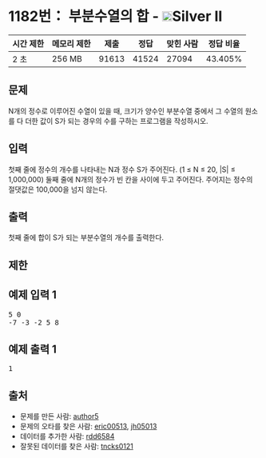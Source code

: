 # 1182번： 부분수열의 합 - <img src="https://static.solved.ac/tier_small/9.svg" style="height:20px" />Silver II

| 시간 제한 | 메모리 제한 | 제출 | 정답 | 맞힌 사람 | 정답 비율 |
| --- | --- | --- | --- | --- | --- |
| 2 초 | 256 MB | 91613 | 41524 | 27094 | 43.405% |

## 문제

N개의 정수로 이루어진 수열이 있을 때, 크기가 양수인 부분수열 중에서 그 수열의 원소를 다 더한 값이 S가 되는 경우의 수를 구하는 프로그램을 작성하시오.

## 입력

첫째 줄에 정수의 개수를 나타내는 N과 정수 S가 주어진다. (1 ≤ N ≤ 20, |S| ≤ 1,000,000) 둘째 줄에 N개의 정수가 빈 칸을 사이에 두고 주어진다. 주어지는 정수의 절댓값은 100,000을 넘지 않는다.

## 출력

첫째 줄에 합이 S가 되는 부분수열의 개수를 출력한다.

## 제한

## 예제 입력 1

<pre>5 0
-7 -3 -2 5 8
</pre>
## 예제 출력 1

<pre>1
</pre>
## 출처

- 문제를 만든 사람: [author5](/user/author5)
- 문제의 오타를 찾은 사람: [eric00513](/user/eric00513), [jh05013](/user/jh05013)
- 데이터를 추가한 사람: [rdd6584](/user/rdd6584)
- 잘못된 데이터를 찾은 사람: [tncks0121](/user/tncks0121)
